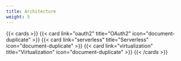 ```yaml
---
title: Architecture
weight: 5
---
```


{{< cards >}}
{{< card link="oauth2" title="OAuth2" icon="document-duplicate" >}}
{{< card link="serverless" title="Serverless" icon="document-duplicate" >}}
{{< card link="virtualization" title="Virtualization" icon="document-duplicate" >}}
{{< /cards >}}
